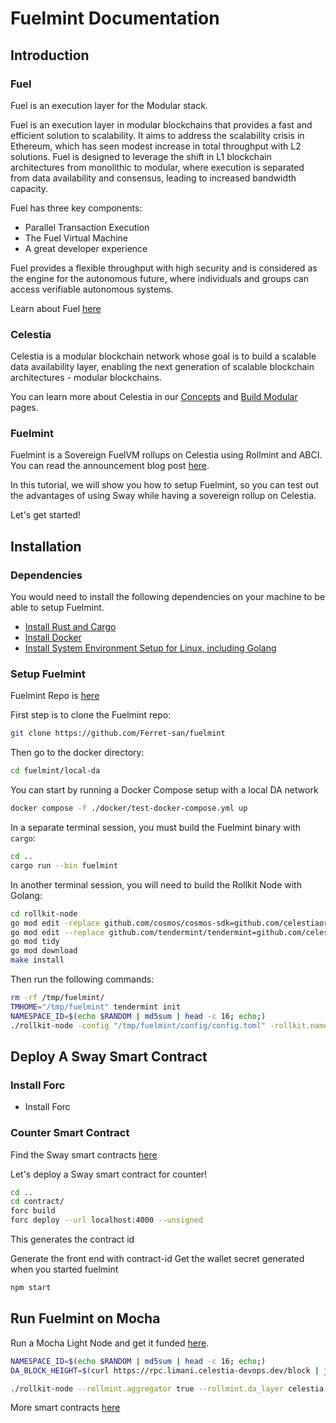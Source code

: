# Fuelmint Documentation

## Introduction

### Fuel

Fuel is an execution layer for the Modular stack.

Fuel is an execution layer in modular blockchains
that provides a fast and efficient solution
to scalability. It aims to address the scalability
crisis in Ethereum, which has seen modest increase
in total throughput with L2 solutions. Fuel is designed
to leverage the shift in L1 blockchain architectures
from monolithic to modular, where execution is separated
from data availability and consensus, leading to increased
bandwidth capacity.

Fuel has three key components:

* Parallel Transaction Execution
* The Fuel Virtual Machine
* A great developer experience

Fuel provides a flexible throughput with high security
and is considered as the engine for the autonomous future,
where individuals and groups can access verifiable
autonomous systems.

Learn about Fuel [here](https://www.fuel.network/)

### Celestia

Celestia is a modular blockchain network whose goal
is to build a scalable data availability layer,
enabling the next generation of scalable blockchain
architectures - modular blockchains.

You can learn more about Celestia in our
[Concepts](../../concepts/how-celestia-works/introduction)
and [Build Modular](../build-modular) pages.

### Fuelmint

Fuelmint is a Sovereign FuelVM rollups on Celestia using
Rollmint and ABCI. You can read the announcement blog post
[here](TBD).

In this tutorial, we will show you how to setup Fuelmint, so
you can test out the advantages of using Sway while having a sovereign
rollup on Celestia.

Let's get started!

## Installation

### Dependencies

You would need to install the following dependencies on your machine
to be able to setup Fuelmint.

* [Install Rust and Cargo](https://doc.rust-lang.org/cargo/getting-started/installation.html)
* [Install Docker](https://docs.docker.com/engine/install/ubuntu/)
* [Install System Environment Setup for Linux, including Golang](../../nodes/environment)

### Setup Fuelmint

Fuelmint Repo is [here](https://github.com/Ferret-san/fuelmint/tree/tx_pool_experiment)

First step is to clone the Fuelmint repo:

```bash
git clone https://github.com/Ferret-san/fuelmint
```

Then go to the docker directory:

```bash
cd fuelmint/local-da
```

You can start by running a Docker Compose
setup with a local DA network

```bash
docker compose -f ./docker/test-docker-compose.yml up
```

In a separate terminal session, you must
build the Fuelmint binary with `cargo`:

```bash
cd ..
cargo run --bin fuelmint
```

In another terminal session, you will need
to build the Rollkit Node with Golang:

```bash
cd rollkit-node
go mod edit -replace github.com/cosmos/cosmos-sdk=github.com/celestiaorg/cosmos-sdk-rollmint@v0.46.7-rollmint-v0.5.0-no-fraud-proofs
go mod edit --replace github.com/tendermint/tendermint=github.com/celestiaorg/tendermint@v0.34.22-0.20221013213714-8be9b54c8c21
go mod tidy
go mod download
make install
```

Then run the following commands:

<!-- markdownlint-disable MD013 -->
```bash
rm -rf /tmp/fuelmint/
TMHOME="/tmp/fuelmint" tendermint init
NAMESPACE_ID=$(echo $RANDOM | md5sum | head -c 16; echo;)
./rollkit-node -config "/tmp/fuelmint/config/config.toml" -rollkit.namespace_id $NAMESPACE_ID -rollkit.da_start_height 1
```
<!-- markdownlint-enable MD013 -->

## Deploy A Sway Smart Contract

### Install Forc

* Install Forc

### Counter Smart Contract

Find the Sway smart contracts [here](https://fuellabs.github.io/fuels-ts/QUICKSTART)

Let's deploy a Sway smart contract for counter!

```bash
cd ..
cd contract/
forc build
forc deploy --url localhost:4000 --unsigned
```

This generates the contract id

Generate the front end with contract-id
Get the wallet secret generated when you started fuelmint

```bash
npm start
```

## Run Fuelmint on Mocha

Run a Mocha Light Node and get it funded [here](../../nodes/light-node).

```bash
NAMESPACE_ID=$(echo $RANDOM | md5sum | head -c 16; echo;)
DA_BLOCK_HEIGHT=$(curl https://rpc.limani.celestia-devops.dev/block | jq -r '.result.block.header.height')
```

<!-- markdownlint-disable MD013 -->
```bash
./rollkit-node --rollmint.aggregator true --rollmint.da_layer celestia --rollmint.da_config='{"base_url":"http://localhost:26659","timeout":60000000000,"gas_limit":6000000,"fee":6000}' --rollmint.namespace_id $NAMESPACE_ID --rollmint.da_start_height $DA_BLOCK_HEIGHT 
```
<!-- markdownlint-enable MD013 -->

More smart contracts [here](https://github.com/FuelLabs/sway-applications)
